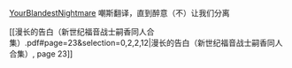 [YourBlandestNightmare](https://fanfiction.net/u/13453602/)
嘲斯翻译，直到醉意（不）让我们分离

[[漫长的告白（新世纪福音战士嗣香同人合集）.pdf#page=23&selection=0,2,2,12|漫长的告白（新世纪福音战士嗣香同人合集）, page 23]]